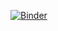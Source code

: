 [![Binder](https://mybinder.org/badge_logo.svg)](https://mybinder.org/v2/gh/Olaf-007/crashkurs_python/HEAD)
